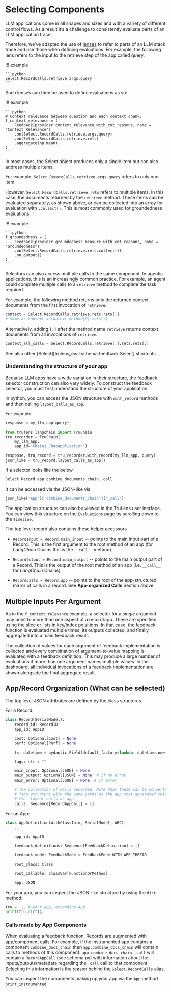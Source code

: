 # Selecting Components

LLM applications come in all shapes and sizes and with a variety of different
control flows. As a result it’s a challenge to consistently evaluate parts of an
LLM application trace.

Therefore, we’ve adapted the use of [lenses](https://en.wikipedia.org/wiki/Bidirectional_transformation)
to refer to parts of an LLM stack trace and use those when defining evaluations.
For example, the following lens refers to the input to the retrieve step of the
app called query.

!!! example

    ```python
    Select.RecordCalls.retrieve.args.query
    ```

Such lenses can then be used to define evaluations as so:

!!! example

    ```python
    # Context relevance between question and each context chunk.
    f_context_relevance = (
        Feedback(provider.context_relevance_with_cot_reasons, name = "Context Relevance")
        .on(Select.RecordCalls.retrieve.args.query)
        .on(Select.RecordCalls.retrieve.rets)
        .aggregate(np.mean)
    )
    ```

In most cases, the Select object produces only a single item but can also
address multiple items.

For example: `Select.RecordCalls.retrieve.args.query` refers to only one item.

However, `Select.RecordCalls.retrieve.rets` refers to multiple items. In this case,
the documents returned by the `retrieve` method. These items can be evaluated separately,
as shown above, or can be collected into an array for evaluation with `.collect()`.
This is most commonly used for groundedness evaluations.

!!! example

    ```python
    f_groundedness = (
        Feedback(provider.groundedness_measure_with_cot_reasons, name = "Groundedness")
        .on(Select.RecordCalls.retrieve.rets.collect())
        .on_output()
    )
    ```

Selectors can also access multiple calls to the same component. In agentic applications,
this is an increasingly common practice. For example, an agent could complete multiple
calls to a `retrieve` method to complete the task required.

For example, the following method returns only the returned context documents from
the first invocation of `retrieve`.

```python
context = Select.RecordCalls.retrieve.rets.rets[:]
# Same as context = context_method[0].rets[:]
```

Alternatively, adding `[:]` after the method name `retrieve` returns context documents
from all invocations of `retrieve`.

```python
context_all_calls = Select.RecordCalls.retrieve[:].rets.rets[:]
```

See also other [Select][trulens_eval.schema.feedback.Select] shortcuts.

### Understanding the structure of your app

Because LLM apps have a wide variation in their structure, the feedback selector construction
can also vary widely. To construct the feedback selector, you must first understand the structure
of your application.

In python, you can access the JSON structure with `with_record` methods and then calling
`layout_calls_as_app`.

For example:

```python
response = my_llm_app(query)

from trulens.langchain import TruChain
tru_recorder = TruChain(
    my_llm_app,
    app_id='Chain1_ChatApplication')

response, tru_record = tru_recorder.with_record(my_llm_app, query)
json_like = tru_record.layout_calls_as_app()
```

If a selector looks like the below

```python
Select.Record.app.combine_documents_chain._call
```

It can be accessed via the JSON-like via

```python
json_like['app']['combine_documents_chain']['_call']
```

The application structure can also be viewed in the TruLens user inerface.
You can view this structure on the `Evaluations` page by scrolling down to the
`Timeline`.

The top level record also contains these helper accessors

- `RecordInput = Record.main_input` -- points to the main input part of a
  Record. This is the first argument to the root method of an app (for
  _LangChain_ Chains this is the `__call__` method).

- `RecordOutput = Record.main_output` -- points to the main output part of a
  Record. This is the output of the root method of an app (i.e. `__call__`
  for _LangChain_ Chains).

- `RecordCalls = Record.app` -- points to the root of the app-structured
  mirror of calls in a record. See **App-organized Calls** Section above.

## Multiple Inputs Per Argument

As in the `f_context_relevance` example, a selector for a _single_ argument may point
to more than one aspect of a record/app. These are specified using the slice or
lists in key/index poisitions. In that case, the feedback function is evaluated
multiple times, its outputs collected, and finally aggregated into a main
feedback result.

The collection of values for each argument of feedback implementation is
collected and every combination of argument-to-value mapping is evaluated with a
feedback definition. This may produce a large number of evaluations if more than
one argument names multiple values. In the dashboard, all individual invocations
of a feedback implementation are shown alongside the final aggregate result.

## App/Record Organization (What can be selected)

The top level JSON attributes are defined by the class structures.

For a Record:

```python
class Record(SerialModel):
    record_id: RecordID
    app_id: AppID

    cost: Optional[Cost] = None
    perf: Optional[Perf] = None

    ts: datetime = pydantic.Field(default_factory=lambda: datetime.now())

    tags: str = ""

    main_input: Optional[JSON] = None
    main_output: Optional[JSON] = None  # if no error
    main_error: Optional[JSON] = None  # if error

    # The collection of calls recorded. Note that these can be converted into a
    # json structure with the same paths as the app that generated this record
    # via `layout_calls_as_app`.
    calls: Sequence[RecordAppCall] = []
```

For an App:

```python
class AppDefinition(WithClassInfo, SerialModel, ABC):
    ...

    app_id: AppID

    feedback_definitions: Sequence[FeedbackDefinition] = []

    feedback_mode: FeedbackMode = FeedbackMode.WITH_APP_THREAD

    root_class: Class

    root_callable: ClassVar[FunctionOrMethod]

    app: JSON
```

For your app, you can inspect the JSON-like structure by using the `dict`
method:

```python
tru = ... # your app, extending App
print(tru.dict())
```

### Calls made by App Components

When evaluating a feedback function, Records are augmented with
app/component calls. For example, if the instrumented app
contains a component `combine_docs_chain` then `app.combine_docs_chain` will
contain calls to methods of this component. `app.combine_docs_chain._call` will
contain a `RecordAppCall` (see schema.py) with information about the inputs/outputs/metadata
regarding the `_call` call to that component. Selecting this information is the
reason behind the `Select.RecordCalls` alias.

You can inspect the components making up your app via the `App` method
`print_instrumented`.
